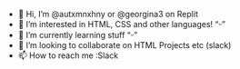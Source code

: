 - 👋 Hi, I’m @autxmnxhny or @georgina3 on Replit
- 👀 I’m interested in HTML, CSS and other languages! “ᵕ”
- 🌱 I’m currently learning stuff “ᵕ”
- 💞️ I’m looking to collaborate on HTML Projects etc (slack)
- 📫 How to reach me :Slack

